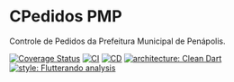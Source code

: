 # CPedidos PMP

Controle de Pedidos da Prefeitura Municipal de Penápolis.

[![Coverage Status](https://coveralls.io/repos/github/ph-developer/cpedidos-pmp/badge.svg?branch=main)](https://coveralls.io/github/ph-developer/cpedidos-pmp?branch=main)
[![CI](https://github.com/ph-developer/cpedidos-pmp/actions/workflows/ci.yml/badge.svg)](https://github.com/ph-developer/cpedidos-pmp/actions/workflows/ci.yml)
[![CD](https://github.com/ph-developer/cpedidos-pmp/actions/workflows/cd.yml/badge.svg?branch=main)](https://github.com/ph-developer/cpedidos-pmp/actions/workflows/cd.yml)
[![architecture: Clean Dart](https://img.shields.io/badge/architecture-clean__dart-blueviolet)](https://github.com/Flutterando/Clean-Dart)
[![style: Flutterando analysis](https://img.shields.io/badge/style-flutterando__analysis-blueviolet)](https://pub.dev/packages/flutterando_analysis)
